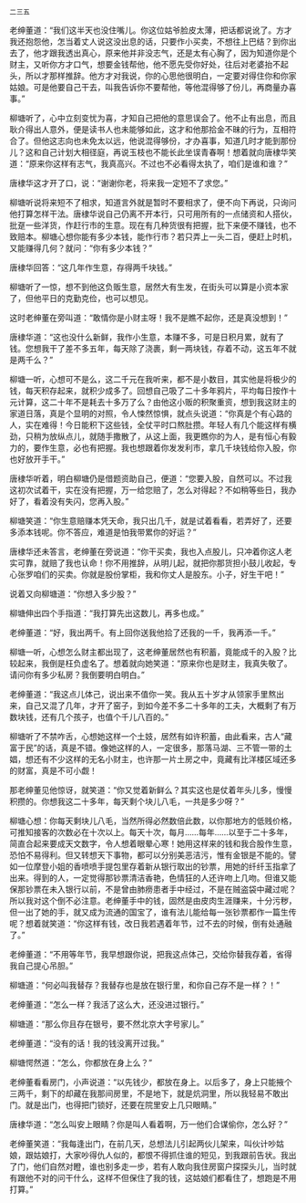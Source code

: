     二三五 

   老绅董道：“我们这半天也没住嘴儿。你这位姑爷脸皮太薄，把话都说讹了。方才我还抱怨他，怎当着丈人说这没出息的话，只要作小买卖，不想往上巴结？到你出去了，他才跟我透出真心，原来他并非没志气，还是太有心胸了，因为知道你是个财主，又听你方才口气，想要金钱帮他，他不愿先受你好处，往后对老婆抬不起头，所以才那样推辞。他方才对我说，你的心思他很明白，一定要对得住你和你家姑娘。可是他要自己干去，叫我告诉你不要帮他，等他混得够了份儿，再商量办喜事。”

   柳塘听了，心中立刻变忧为喜，才知自己把他的意思误会了。他不止有出息，而且耿介得出人意外，便是读书人也未能够如此，这才和他那拾金不昧的行为，互相符合了。但他这志向也未免太以远，他说混得够份，才办喜事，知道几时才能到那份儿？这和自己计划大相径庭，再说玉枝也不能长此坐误青春啊！想着就向唐棣华笑道：“原来你这样有志气，我真高兴。不过也不必看得太执了，咱们是谁和谁？”

   唐棣华这才开了口，说：“谢谢你老，将来我一定短不了求您。”

   柳塘听说将来短不了相求，知道言外就是暂时不要相求了，便不向下再说，只询问他打算怎样干法。唐棣华说自己仍离不开本行，只可用所有的一点储资和人搭伙，批趸一些洋货，作赶行市的生意。现在有几种货很有把握，批下来便不赚钱，也不致赔本。柳塘心想你能有多少本钱，能作行市？若只弄上一头二百，便赶上时机，又能赚得几何？就问：“你有多少本钱？”

   唐棣华回答：“这几年作生意，存得两千块钱。”

   柳塘听了一惊，想不到他这负贩生意，居然大有生发，在街头可以算是小资本家了，但他平日的克勤克俭，也可以想见。

   这时老绅董在旁叫道：“敢情你是小财主呀！我不是瞧不起你，还是真没想到！”

   唐棣华道：“这也没什么新鲜，我作小生意，本赚不多，可是日积月累，就有了钱。您想我干了差不多五年，每天除了浇裹，剩一两块钱，存着不动，这五年不就是两千么？”

   柳塘一听，心想可不是么，这二千元在我听来，都不是小数目，其实他是将极少的钱，每天积存起来，就积少成多了。回想自己吸了二十多年鸦片，平均每日按作十元计算，这二十年不是耗去十多万了么？由他这小贩的积聚重资，想到我这财主的家道日落，真是个显明的对照，令人悚然惊惧，就点头说道：“你真是个有心路的人，实在难得！今日能积下这些钱，全仗平时口熬肚攒。年轻人有几个能这样有横劲，只稍为放纵点儿，就随手撒散了，从这上面，我更瞧你的为人，是有恒心有毅力的，要作生意，必也有把握。我也想跟着你发发利市，拿几千块钱给你入股，你也好放开手干。”

   唐棣华听着，明白柳塘仍是借题资助自己，便道：“您要入股，自然可以。不过我这初次试着干，实在没有把握，万一给您赔了，怎么对得起？不如稍等些日，我办好了，看着没有失闪，您再入股。”

   柳塘笑道：“你生意赔赚本凭天命，我只出几千，就是试着看看，若弄好了，还要多添本钱呢。你不答应，难道是怕我带累你的好运？”

   唐棣华还未答言，老绅董在旁说道：“你干买卖，我也入点股儿，只冲着你这人老实可靠，就赔了我也认命！你不用推辞，从明儿起，就把你那货担小鼓儿收起，专心张罗咱们的买卖。你就是股份掌柜，我和你丈人是股东。小子，好生干吧！”

   说着又向柳塘道：“你想入多少股？”

   柳塘伸出四个手指道：“我打算先出这数儿，再多也成。”

   老绅董道：“好，我出两千。有上回你送我他拾了还我的一千，我再添一千。”

   柳塘一听，心想怎么财主都出现了，这老绅董居然也有积蓄，竟能成千的入股？比较起来，我倒是枉负虚名了。想着就向她笑道：“原来你也是财主，我真失敬了。请问你有多少私房？我倒要明白明白。”

   老绅董道：“我这点儿体己，说出来不值你一笑。我从五十岁才从领家手里熬出来，自己又混了几年，才开了窑子，到如今差不多二十多年的工夫，大概剩了有万数块钱，还有几个孩子，也值个千儿八百的。”

   柳塘听了不禁咋舌，心想她这样一个土妓，居然有如许积蓄，由此看来，古人“藏富于民”的话，真是不错。像她这样的人，一定很多，那落马湖、三不管一带的土娼，想还有不少这样的无名小财主，也许那一片土房之中，竟藏有比洋楼区域还多的财富，真是不可小觑！

   那老绅董见他惊讶，就笑道：“你又觉着新鲜么？其实这也是仗着年头儿多，慢慢积攒的。你想我这二十多年，每天剩个块儿八毛，一共是多少呀？”

   柳塘心想：你每天剩块儿八毛，当然所得必然数倍此数，以你那地方的低贱价格，可推知接客的次数必在十次以上。每天十次，每月……每年……以至于二十多年，简直合起来要成天文数字，令人想着眼晕心寒！她用这样来的钱和我合股作生意，恐怕不易得利。但又转想天下事物，都可以分别美恶洁污，惟有金银是不能的。譬如一位摩登小姐的香喷喷手提包里存着新从银行取出的钞票，用她的纤纤玉指拿了出来。得到的人，一定觉得那钞票清洁香艳，色情狂的人还许吻上几吻。但谁又能保那钞票在未入银行以前，不是曾由肺痨患者手中经过，不是在贼盗袋中藏过呢？所以我对这个倒不必注意。老绅董手中的钱，固然是由皮肉生涯赚来，十分污秽，但一出了她的手，就又成为流通的国宝了，谁有法儿能给每一张钞票都作一篇生传呢？想着就笑道：“你这样有钱，改日我若遇着年节，过不去的时候，倒有处通融了。”

   老绅董道：“不用等年节，我早想跟你说，把我这点体己，交给你替我存着，省得我自己提心吊胆。”

   柳塘道：“何必叫我替存？我替存也是放在银行里，和你自己存不是一样？！”

   老绅董道：“怎么一样？我活了这么大，还没进过银行。”

   柳塘道：“那么你且存在银号，要不然北京大字号家儿。”

   老绅董道：“没有的话！我的钱没离开过我。”

   柳塘愕然道：“怎么，你都放在身上么？”

   老绅董看看房门，小声说道：“以先钱少，都放在身上。以后多了，身上只能掖个三两千，剩下的却藏在我那间房里，不是地下，就是炕洞里，所以我轻易不敢出门。就是出门，也得把门锁好，还要在院里安上几只眼睛。”

   唐棣华道：“怎么叫安上眼睛？你是叫人看着啊，万一他们合谋偷你，怎么好？”

   老绅董笑道：“我每逢出门，在前几天，总想法儿引起两伙儿架来，叫伙计吵姑娘，跟姑娘打，大家吵得仇人似的，都恨不得抓住谁的短见，到我跟前告状。我出了门，他们自然对瞪，谁也别多走一步，若有人敢向我住房窗户探探头儿，当时就有跟他不对的问干什么，这样不但保住了我的钱，这姑娘们都看住了，想跑是不用打算。”

